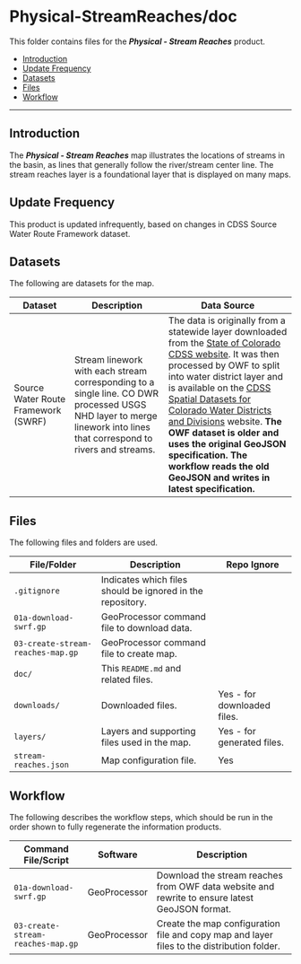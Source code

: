 # Physical-StreamReaches/doc #

This folder contains files for the ***Physical - Stream Reaches*** product.

* [Introduction](#introduction)
* [Update Frequency](#update-frequency)
* [Datasets](#datasets)
* [Files](#files)
* [Workflow](#workflow)

-----------------------------

## Introduction ##

The ***Physical - Stream Reaches*** map illustrates the locations of streams in the basin,
as lines that generally follow the river/stream center line.
The stream reaches layer is a foundational layer that is displayed on many maps.

## Update Frequency ##

This product is updated infrequently,
based on changes in CDSS Source Water Route Framework dataset.

## Datasets ##

The following are datasets for the map.

| **Dataset** | **Description** | **Data Source** |
| -- | -- | -- |
| Source Water Route Framework (SWRF) | Stream linework with each stream corresponding to a single line.  CO DWR processed USGS NHD layer to merge linework into lines that correspond to rivers and streams. | The data is originally from a statewide layer downloaded from the [State of Colorado CDSS website](https://www.colorado.gov/pacific/cdss/gis-data-category).  It was then processed by OWF to split into water district layer and is available on the [CDSS Spatial Datasets for Colorado Water Districts and Divisions](http://data.openwaterfoundation.org/co/cdss-data-spatial-bybasin/) website.  **The OWF dataset is older and uses the original GeoJSON specification.  The workflow reads the old GeoJSON and writes in latest specification.** |

## Files ##

The following files and folders are used.

| **File/Folder** | **Description** | **Repo Ignore** |
| -- | -- | -- |
| `.gitignore` | Indicates which files should be ignored in the repository. | |
| `01a-download-swrf.gp` | GeoProcessor command file to download data. | |
| `03-create-stream-reaches-map.gp` | GeoProcessor command file to create map. | |
| `doc/` | This `README.md` and related files. | |
| `downloads/` | Downloaded files. | Yes - for downloaded files. |
| `layers/` | Layers and supporting files used in the map. | Yes - for generated files. |
| `stream-reaches.json` | Map configuration file. | Yes |

## Workflow ##

The following describes the workflow steps, which should be run in the order shown to fully regenerate the information products.

| **Command File/Script** | **Software** | **Description** |
| -- | -- | -- |
| `01a-download-swrf.gp` | GeoProcessor | Download the stream reaches from OWF data website and rewrite to ensure latest GeoJSON format. |
| `03-create-stream-reaches-map.gp` | GeoProcessor | Create the map configuration file and copy map and layer files to the distribution folder. |
